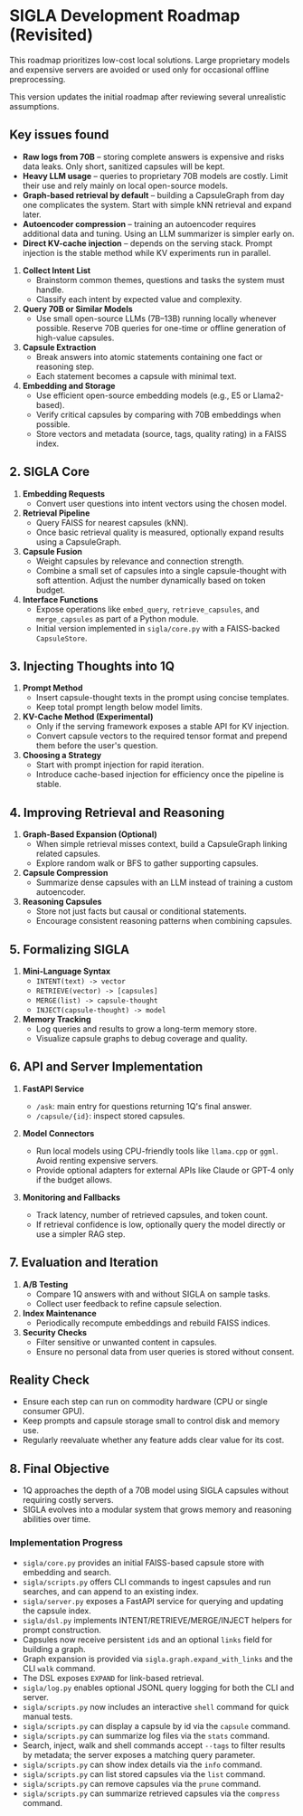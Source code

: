 # SIGLA Development Roadmap (Revisited)
This roadmap prioritizes low-cost local solutions. Large proprietary models and expensive servers are avoided or used only for occasional offline preprocessing.


This version updates the initial roadmap after reviewing several unrealistic
assumptions.

## Key issues found
- **Raw logs from 70B** – storing complete answers is expensive and risks data leaks. Only short, sanitized capsules will be kept.
- **Heavy LLM usage** – queries to proprietary 70B models are costly. Limit their use and rely mainly on local open-source models.
- **Graph-based retrieval by default** – building a CapsuleGraph from day one complicates the system. Start with simple kNN retrieval and expand later.
- **Autoencoder compression** – training an autoencoder requires additional data and tuning. Using an LLM summarizer is simpler early on.
- **Direct KV-cache injection** – depends on the serving stack. Prompt injection is the stable method while KV experiments run in parallel.
1. **Collect Intent List**
   - Brainstorm common themes, questions and tasks the system must handle.
   - Classify each intent by expected value and complexity.
2. **Query 70B or Similar Models**
   - Use small open-source LLMs (7B–13B) running locally whenever possible. Reserve 70B queries for one-time or offline generation of high-value capsules.
3. **Capsule Extraction**
   - Break answers into atomic statements containing one fact or reasoning step.
   - Each statement becomes a capsule with minimal text.
4. **Embedding and Storage**
   - Use efficient open-source embedding models (e.g., E5 or Llama2-based).
   - Verify critical capsules by comparing with 70B embeddings when possible.
   - Store vectors and metadata (source, tags, quality rating) in a FAISS index.

## 2. SIGLA Core
1. **Embedding Requests**
   - Convert user questions into intent vectors using the chosen model.
2. **Retrieval Pipeline**
   - Query FAISS for nearest capsules (kNN).
   - Once basic retrieval quality is measured, optionally expand results using
     a CapsuleGraph.
3. **Capsule Fusion**
   - Weight capsules by relevance and connection strength.
   - Combine a small set of capsules into a single capsule-thought with soft
     attention. Adjust the number dynamically based on token budget.
4. **Interface Functions**
   - Expose operations like `embed_query`, `retrieve_capsules`, and `merge_capsules` as part of a Python module.
   - Initial version implemented in `sigla/core.py` with a FAISS-backed `CapsuleStore`.

## 3. Injecting Thoughts into 1Q
1. **Prompt Method**
   - Insert capsule-thought texts in the prompt using concise templates.
   - Keep total prompt length below model limits.
2. **KV-Cache Method (Experimental)**
   - Only if the serving framework exposes a stable API for KV injection.
   - Convert capsule vectors to the required tensor format and prepend them
     before the user's question.
3. **Choosing a Strategy**
   - Start with prompt injection for rapid iteration.
   - Introduce cache-based injection for efficiency once the pipeline is stable.

## 4. Improving Retrieval and Reasoning
1. **Graph-Based Expansion (Optional)**
   - When simple retrieval misses context, build a CapsuleGraph linking related
     capsules.
   - Explore random walk or BFS to gather supporting capsules.
2. **Capsule Compression**
   - Summarize dense capsules with an LLM instead of training a custom autoencoder.
3. **Reasoning Capsules**
   - Store not just facts but causal or conditional statements.
   - Encourage consistent reasoning patterns when combining capsules.

## 5. Formalizing SIGLA
1. **Mini-Language Syntax**
   - `INTENT(text) -> vector`
   - `RETRIEVE(vector) -> [capsules]`
   - `MERGE(list) -> capsule-thought`
   - `INJECT(capsule-thought) -> model`
2. **Memory Tracking**
   - Log queries and results to grow a long-term memory store.
   - Visualize capsule graphs to debug coverage and quality.

## 6. API and Server Implementation
1. **FastAPI Service**
   - `/ask`: main entry for questions returning 1Q's final answer.
   - `/capsule/{id}`: inspect stored capsules.
2. **Model Connectors**
   - Run local models using CPU-friendly tools like `llama.cpp` or `ggml`. Avoid renting expensive servers.
   - Provide optional adapters for external APIs like Claude or GPT-4 only if the budget allows.
   
3. **Monitoring and Fallbacks**
   - Track latency, number of retrieved capsules, and token count.
   - If retrieval confidence is low, optionally query the model directly or use
     a simpler RAG step.

## 7. Evaluation and Iteration
1. **A/B Testing**
   - Compare 1Q answers with and without SIGLA on sample tasks.
   - Collect user feedback to refine capsule selection.
2. **Index Maintenance**
   - Periodically recompute embeddings and rebuild FAISS indices.
3. **Security Checks**
   - Filter sensitive or unwanted content in capsules.
   - Ensure no personal data from user queries is stored without consent.
## Reality Check
- Ensure each step can run on commodity hardware (CPU or single consumer GPU).
- Keep prompts and capsule storage small to control disk and memory use.
- Regularly reevaluate whether any feature adds clear value for its cost.

## 8. Final Objective
- 1Q approaches the depth of a 70B model using SIGLA capsules without requiring costly servers.
- SIGLA evolves into a modular system that grows memory and reasoning abilities over time.

### Implementation Progress
- `sigla/core.py` provides an initial FAISS-based capsule store with embedding and search.
- `sigla/scripts.py` offers CLI commands to ingest capsules and run searches, and can append to an existing index.
- `sigla/server.py` exposes a FastAPI service for querying and updating the capsule index.
- `sigla/dsl.py` implements INTENT/RETRIEVE/MERGE/INJECT helpers for prompt construction.
- Capsules now receive persistent `id`s and an optional `links` field for building a graph.
- Graph expansion is provided via `sigla.graph.expand_with_links` and the CLI `walk` command.
- The DSL exposes `EXPAND` for link-based retrieval.
- `sigla/log.py` enables optional JSONL query logging for both the CLI and server.
- `sigla/scripts.py` now includes an interactive `shell` command for quick manual tests.
- `sigla/scripts.py` can display a capsule by id via the `capsule` command.
- `sigla/scripts.py` can summarize log files via the `stats` command.
- Search, inject, walk and shell commands accept `--tags` to filter results by metadata; the server exposes a matching query parameter.
- `sigla/scripts.py` can show index details via the `info` command.
- `sigla/scripts.py` can list stored capsules via the `list` command.
- `sigla/scripts.py` can remove capsules via the `prune` command.
- `sigla/scripts.py` can summarize retrieved capsules via the `compress` command.
